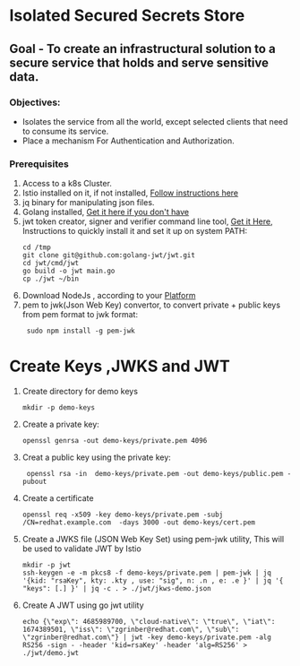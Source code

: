 # Isolated Secured Secrets Store

## Goal - To create an infrastructural solution to a secure service that holds and serve sensitive data.

### Objectives: 

- Isolates the service from all the world, except selected clients that need to consume its service.
- Place a mechanism For Authentication and Authorization.

### Prerequisites

1. Access to a k8s Cluster.
2. Istio installed on it, if not installed, [Follow instructions here](https://istio.io/latest/docs/setup/getting-started/)
3. jq binary for manipulating json files.
4. Golang installed, [Get it here if you don't have](https://go.dev/dl/)
5. jwt token creator, signer and verifier command line tool, [Get it Here](https://github.com/golang-jwt/jwt/tree/main/cmd/jwt), Instructions to quickly install it and set it up on system PATH:
   ```shell
   cd /tmp
   git clone git@github.com:golang-jwt/jwt.git
   cd jwt/cmd/jwt
   go build -o jwt main.go
   cp ./jwt ~/bin
   ```
6. Download NodeJs , according to your [Platform](https://nodejs.org/en/download/)
7. pem to jwk(Json Web Key) convertor, to convert private + public keys from pem format to jwk format: 
    ```shell
     sudo npm install -g pem-jwk
    ```

# Create Keys ,JWKS and JWT
1. Create directory for demo keys
   ```shell
   mkdir -p demo-keys
   ```
2. Create a private key:
    ```shell
    openssl genrsa -out demo-keys/private.pem 4096
    ```
3. Creat a public key using the private key:
   ```shell
    openssl rsa -in  demo-keys/private.pem -out demo-keys/public.pem -pubout
   ```
   
4. Create a certificate
   ```shell
   openssl req -x509 -key demo-keys/private.pem -subj /CN=redhat.example.com  -days 3000 -out demo-keys/cert.pem
   ```

5. Create a JWKS file (JSON Web Key Set) using pem-jwk utility, This will be used to validate JWT by Istio 
   ```shell
   mkdir -p jwt
   ssh-keygen -e -m pkcs8 -f demo-keys/private.pem | pem-jwk | jq  '{kid: "rsaKey", kty: .kty , use: "sig", n: .n , e: .e }' | jq '{ "keys": [.] }' | jq -c . > ./jwt/jkws-demo.json   
   ```

6. Create A JWT using go jwt utility 
   ```shell
   echo {\"exp\": 4685989700, \"cloud-native\": \"true\", \"iat\": 1674389501, \"iss\": \"zgrinber@redhat.com\", \"sub\": \"zgrinber@redhat.com\"} | jwt -key demo-keys/private.pem -alg RS256 -sign - -header 'kid=rsaKey' -header 'alg=RS256' > ./jwt/demo.jwt
   ```
 